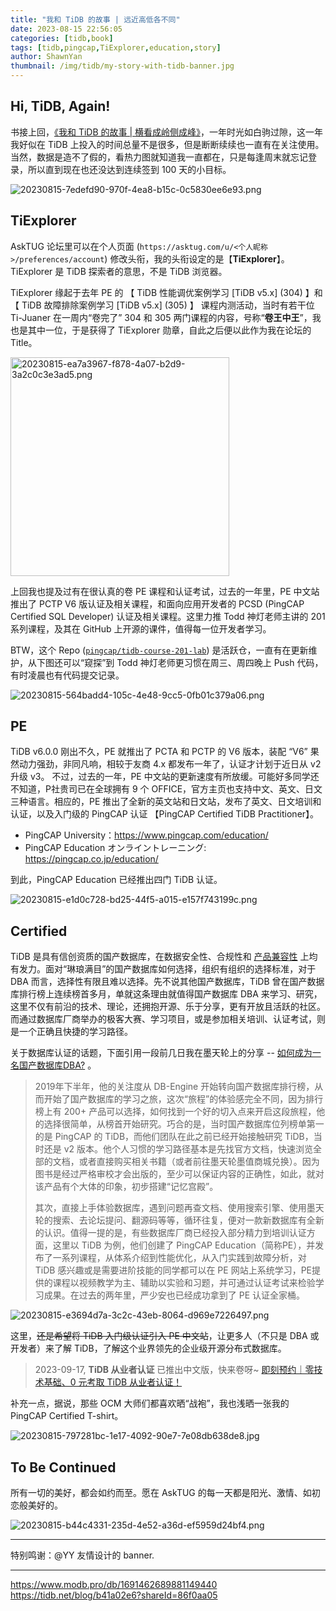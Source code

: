 ```yaml
---
title: "我和 TiDB 的故事 | 远近高低各不同"
date: 2023-08-15 22:56:05
categories: [tidb,book]
tags: [tidb,pingcap,TiExplorer,education,story]
author: ShawnYan
thumbnail: /img/tidb/my-story-with-tidb-banner.jpg
---
```


## Hi, TiDB, Again!

书接上回，[《我和 TiDB 的故事 | 横看成岭侧成峰》](https://tidb.net/blog/64694b36)，一年时光如白驹过隙，这一年我好似在 TiDB 上投入的时间总量不是很多，但是断断续续也一直有在关注使用。当然，数据是造不了假的，看热力图就知道我一直都在，只是每逢周末就忘记登录，所以直到现在也还没达到连续签到 100 天的小目标。

<img alt="20230815-7edefd90-970f-4ea8-b15c-0c5830ee6e93.png" src="https://tidb-blog.oss-cn-beijing.aliyuncs.com/media/20230815-7edefd90-970f-4ea8-b15c-0c5830ee6e93-1692114602772.png" referrerpolicy="no-referrer"/>

## TiExplorer

AskTUG 论坛里可以在个人页面 (`https://asktug.com/u/<个人昵称>/preferences/account`) 修改头衔，我的头衔设定的是【**TiExplorer**】。TiExplorer 是 TiDB 
探索者的意思，不是 TiDB 浏览器。

TiExplorer 缘起于去年 PE 的 【 TiDB 性能调优案例学习 [TiDB v5.x] (304) 】和【 TiDB 故障排除案例学习 [TiDB v5.x] (305) 】 课程内测活动，当时有若干位 Ti-Juaner 在一周内“卷完了” 304 和 305 两门课程的内容，号称“**卷王中王**”，我也是其中一位，于是获得了 TiExplorer 勋章，自此之后便以此作为我在论坛的 Title。

<img alt="20230815-ea7a3967-f878-4a07-b2d9-3a2c0c3e3ad5.png" src="https://tidb-blog.oss-cn-beijing.aliyuncs.com/media/20230815-ea7a3967-f878-4a07-b2d9-3a2c0c3e3ad5-1692114621318.png" width="350" referrerpolicy="no-referrer"/>

上回我也提及过有在很认真的卷 PE 课程和认证考试，过去的一年里，PE 中文站推出了 PCTP V6 版认证及相关课程，和面向应用开发者的 PCSD (PingCAP Certified SQL Developer) 认证及相关课程。这里力推 Todd 神灯老师主讲的 201 系列课程，及其在 GitHub 上开源的课件，值得每一位开发者学习。

BTW，这个 Repo ([`pingcap/tidb-course-201-lab`](https://github.com/pingcap/tidb-course-201-lab)) 是活跃仓，一直有在更新维护，从下图还可以“窥探”到 Todd 神灯老师更习惯在周三、周四晚上 Push 代码，有时凌晨也有代码提交记录。

<img alt="20230815-564badd4-105c-4e48-9cc5-0fb01c379a06.png" src="https://tidb-blog.oss-cn-beijing.aliyuncs.com/media/20230815-564badd4-105c-4e48-9cc5-0fb01c379a06-1692114635734.png" referrerpolicy="no-referrer"/>

## PE

TiDB v6.0.0 刚出不久，PE 就推出了 PCTA 和 PCTP 的 V6 版本，装配 “V6” 果然动力强劲，非同凡响，相较于友商 4.x 都发布一年了，认证才计划于近日从 v2 升级 v3。
不过，过去的一年，PE 中文站的更新速度有所放缓。可能好多同学还不知道，P社贵司已在全球拥有 9 个 OFFICE，官方主页也支持中文、英文、日文三种语言。相应的，PE 推出了全新的英文站和日文站，发布了英文、日文培训和认证，以及入门级的 PingCAP 认证 【PingCAP Certified TiDB Practitioner】。

- PingCAP University：<https://www.pingcap.com/education/>
- PingCAP Education オンライントレーニング: <https://pingcap.co.jp/education/>

到此，PingCAP Education 已经推出四门 TiDB 认证。

<img alt="20230815-e1d0c728-bd25-44f5-a015-e157f743199c.png" src="https://tidb-blog.oss-cn-beijing.aliyuncs.com/media/20230815-e1d0c728-bd25-44f5-a015-e157f743199c-1692114643607.png" referrerpolicy="no-referrer"/>

## Certified

TiDB 是具有信创资质的国产数据库，在数据安全性、合规性和 [产品兼容性](https://asktug.com/t/topic/1011022) 上均有发力。面对“琳琅满目”的国产数据库如何选择，组织有组织的选择标准，对于 DBA 而言，选择性有限且难以选择。先不说其他国产数据库，TiDB 曾在国产数据库排行榜上连续榜首多月，单就这条理由就值得国产数据库 DBA 来学习、研究，这里不仅有前沿的技术、理论，还拥抱开源、乐于分享，更有开放且活跃的社区。而通过数据库厂商举办的极客大赛、学习项目，或是参加相关培训、认证考试，则是一个正确且快捷的学习路径。

关于数据库认证的话题，下面引用一段前几日我在墨天轮上的分享 -- [如何成为一名国产数据库DBA?](https://www.modb.pro/db/1688384690087092224) 。

> 2019年下半年，他的关注度从 DB-Engine 开始转向国产数据库排行榜，从而开始了国产数据库的学习之旅，这次“旅程”的体验感完全不同，因为排行榜上有 200+ 产品可以选择，如何找到一个好的切入点来开启这段旅程，他的选择很简单，从榜首开始研究。巧合的是，当时国产数据库位列榜单第一的是 PingCAP 的 TiDB，而他们团队在此之前已经开始接触研究 TiDB，当时还是 v2 版本。他个人习惯的学习路径基本是先找官方文档，快速浏览全部的文档，或者直接购买相关书籍（或者前往墨天轮墨值商城兑换）。因为图书是经过严格审校才会出版的，至少可以保证内容的正确性，如此，就对该产品有个大体的印象，初步搭建“记忆宫殿”。
>
> 其次，直接上手体验数据库，遇到问题再查文档、使用搜索引擎、使用墨天轮的搜索、去论坛提问、翻源码等等，循环往复，便对一款新数据库有全新的认识。值得一提的是，有些数据库厂商已经投入部分精力到培训认证方面，这里以 TiDB 为例，他们创建了 PingCAP Education（简称PE），并发布了一系列课程，从体系介绍到性能优化，从入门实践到故障分析，对 TiDB 感兴趣或是需要进阶技能的同学都可以在 PE 网站上系统学习，PE提供的课程以视频教学为主、辅助以实验和习题，并可通过认证考试来检验学习成果。在过去的两年里，严少安也已经成功拿到了 PE 认证全家桶。

<img alt="20230815-e3694d7a-3c2c-43eb-8064-d969e7226497.png" src="https://tidb-blog.oss-cn-beijing.aliyuncs.com/media/20230815-e3694d7a-3c2c-43eb-8064-d969e7226497-1692114650829.png" referrerpolicy="no-referrer"/>

这里，~~还是希望将 TiDB 入门级认证引入 PE 中文站~~，让更多人（不只是 DBA 或开发者）来了解 TiDB，了解这个业界领先的企业级开源分布式数据库。

> 2023-09-17, **TiDB 从业者认证** 已推出中文版，快来卷呀~ [即刻预约｜零技术基础、0 元考取 TiDB 从业者认证！](https://mp.weixin.qq.com/s?__biz=Mzg3NTU3NTMxNg==&mid=2247488368&idx=1&sn=072b874dd47f635e54df3fb4e27c0dfd)

补充一点，据说，那些 OCM 大师们都喜欢晒“战袍”，我也浅晒一张我的 PingCAP Certified T-shirt。

<img alt="20230815-797281bc-1e17-4092-90e7-7e08db638de8.jpg" src="https://tidb-blog.oss-cn-beijing.aliyuncs.com/media/20230815-797281bc-1e17-4092-90e7-7e08db638de8-1692114656743.jpg" referrerpolicy="no-referrer"/>

## To Be Continued

所有一切的美好，都会如约而至。愿在 AskTUG 的每一天都是阳光、激情、如初恋般美好的。

<img alt="20230815-b44c4331-235d-4e52-a36d-ef5959d24bf4.png" src="https://tidb-blog.oss-cn-beijing.aliyuncs.com/media/20230815-b44c4331-235d-4e52-a36d-ef5959d24bf4-1692114663513.png" referrerpolicy="no-referrer"/>

---
特别鸣谢：@YY 友情设计的 banner.

---
https://www.modb.pro/db/1691462689881149440
https://tidb.net/blog/b41a02e6?shareId=86f0aa05
